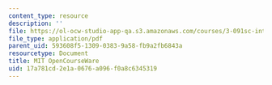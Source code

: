 ```yaml
---
content_type: resource
description: ''
file: https://ol-ocw-studio-app-qa.s3.amazonaws.com/courses/3-091sc-introduction-to-solid-state-chemistry-fall-2010/17a781cd2e1a0676a096f0a8c6345319_MIT3_091SCF10lec22_iPOD.pdf
file_type: application/pdf
parent_uid: 593608f5-1309-0383-9a58-fb9a2fb6843a
resourcetype: Document
title: MIT OpenCourseWare
uid: 17a781cd-2e1a-0676-a096-f0a8c6345319
---
```

